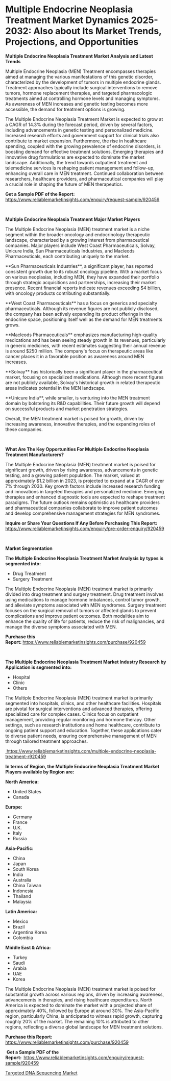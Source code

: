 <p><h1>Multiple Endocrine Neoplasia Treatment Market Dynamics 2025-2032: Also about Its Market Trends, Projections, and Opportunities</h1></p><p><strong>Multiple Endocrine Neoplasia Treatment Market Analysis and Latest Trends</strong></p>
<p><p>Multiple Endocrine Neoplasia (MEN) Treatment encompasses therapies aimed at managing the various manifestations of this genetic disorder, characterized by the development of tumors in multiple endocrine glands. Treatment approaches typically include surgical interventions to remove tumors, hormone replacement therapies, and targeted pharmacologic treatments aimed at controlling hormone levels and managing symptoms. As awareness of MEN increases and genetic testing becomes more accessible, the demand for treatment options is growing.</p><p>The Multiple Endocrine Neoplasia Treatment Market is expected to grow at a CAGR of 14.3% during the forecast period, driven by several factors, including advancements in genetic testing and personalized medicine. Increased research efforts and government support for clinical trials also contribute to market expansion. Furthermore, the rise in healthcare spending, coupled with the growing prevalence of endocrine disorders, is boosting demand for effective treatment solutions. Emerging therapies and innovative drug formulations are expected to dominate the market landscape. Additionally, the trend towards outpatient treatment and telemedicine services is reshaping patient management and follow-up, enhancing overall care in MEN treatment. Continued collaboration between researchers, healthcare providers, and pharmaceutical companies will play a crucial role in shaping the future of MEN therapeutics.</p></p>
<p><strong>Get a Sample PDF of the Report:&nbsp;</strong> <a href="https://www.reliablemarketinsights.com/enquiry/request-sample/920459?utm_campaign=3138&utm_medium=2&utm_source=Github&utm_content=ia&utm_term=06032025&utm_id=multiple-endocrine-neoplasia-treatment">https://www.reliablemarketinsights.com/enquiry/request-sample/920459</a></p>
<p>&nbsp;</p>
<p><strong>Multiple Endocrine Neoplasia Treatment Major Market Players</strong></p>
<p><p>The Multiple Endocrine Neoplasia (MEN) treatment market is a niche segment within the broader oncology and endocrinology therapeutic landscape, characterized by a growing interest from pharmaceutical companies. Major players include West Coast Pharmaceuticals, Solvay, Unicure India, Sun Pharmaceuticals Industries, and Macleods Pharmaceuticals, each contributing uniquely to the market.</p><p>**Sun Pharmaceuticals Industries**, a significant player, has reported consistent growth due to its robust oncology pipeline. With a market focus on various neoplasias, including MEN, they have expanded their portfolio through strategic acquisitions and partnerships, increasing their market presence. Recent financial reports indicate revenues exceeding $4 billion, with oncology products contributing substantially.</p><p>**West Coast Pharmaceuticals** has a focus on generics and specialty pharmaceuticals. Although its revenue figures are not publicly disclosed, the company has been actively expanding its product offerings in the endocrine space, positioning itself well as the demand for MEN treatments grows. </p><p>**Macleods Pharmaceuticals** emphasizes manufacturing high-quality medications and has been seeing steady growth in its revenues, particularly in generic medicines, with recent estimates suggesting their annual revenue is around $250 million. The company's focus on therapeutic areas like cancer places it in a favorable position as awareness around MEN increases.</p><p>**Solvay** has historically been a significant player in the pharmaceutical market, focusing on specialized medications. Although more recent figures are not publicly available, Solvay's historical growth in related therapeutic areas indicates potential in the MEN landscape.</p><p>**Unicure India**, while smaller, is venturing into the MEN treatment domain by bolstering its R&D capabilities. Their future growth will depend on successful products and market penetration strategies.</p><p>Overall, the MEN treatment market is poised for growth, driven by increasing awareness, innovative therapies, and the expanding roles of these companies.</p></p>
<p>&nbsp;</p>
<p><strong>What Are The Key Opportunities For Multiple Endocrine Neoplasia Treatment Manufacturers?</strong></p>
<p><p>The Multiple Endocrine Neoplasia (MEN) treatment market is poised for significant growth, driven by rising awareness, advancements in genetic testing, and a growing patient population. The market, valued at approximately $1.2 billion in 2023, is projected to expand at a CAGR of over 7% through 2030. Key growth factors include increased research funding and innovations in targeted therapies and personalized medicine. Emerging therapies and enhanced diagnostic tools are expected to reshape treatment paradigms. The future outlook remains optimistic as healthcare providers and pharmaceutical companies collaborate to improve patient outcomes and develop comprehensive management strategies for MEN syndromes.</p></p>
<p><strong>Inquire or Share Your Questions If Any Before Purchasing This Report:</strong> <a href="https://www.reliablemarketinsights.com/enquiry/pre-order-enquiry/920459?utm_campaign=3138&utm_medium=2&utm_source=Github&utm_content=ia&utm_term=06032025&utm_id=multiple-endocrine-neoplasia-treatment">https://www.reliablemarketinsights.com/enquiry/pre-order-enquiry/920459</a></p>
<p>&nbsp;</p>
<p><strong>Market Segmentation</strong></p>
<p><strong>The Multiple Endocrine Neoplasia Treatment Market Analysis by types is segmented into:</strong></p>
<p><ul><li>Drug Treatment</li><li>Surgery Treatment</li></ul></p>
<p><p>The Multiple Endocrine Neoplasia (MEN) treatment market is primarily divided into drug treatment and surgery treatment. Drug treatment involves using medications to manage hormone imbalances, control tumor growth, and alleviate symptoms associated with MEN syndromes. Surgery treatment focuses on the surgical removal of tumors or affected glands to prevent complications and improve patient outcomes. Both modalities aim to enhance the quality of life for patients, reduce the risk of malignancies, and manage the diverse symptoms associated with MEN.</p></p>
<p><strong>Purchase this Report:&nbsp;</strong><a href="https://www.reliablemarketinsights.com/purchase/920459?utm_campaign=3138&utm_medium=2&utm_source=Github&utm_content=ia&utm_term=06032025&utm_id=multiple-endocrine-neoplasia-treatment">https://www.reliablemarketinsights.com/purchase/920459</a></p>
<p>&nbsp;</p>
<p><strong>The Multiple Endocrine Neoplasia Treatment Market Industry Research by Application is segmented into:</strong></p>
<p><ul><li>Hospital</li><li>Clinic</li><li>Others</li></ul></p>
<p><p>The Multiple Endocrine Neoplasia (MEN) treatment market is primarily segmented into hospitals, clinics, and other healthcare facilities. Hospitals are pivotal for surgical interventions and advanced therapies, offering specialized care for complex cases. Clinics focus on outpatient management, providing regular monitoring and hormone therapy. Other settings, such as research institutions and home healthcare, contribute to ongoing patient support and education. Together, these applications cater to diverse patient needs, ensuring comprehensive management of MEN through tailored treatment approaches.</p></p>
<p><a href="https://www.reliablemarketinsights.com/multiple-endocrine-neoplasia-treatment-r920459?utm_campaign=3138&utm_medium=2&utm_source=Github&utm_content=ia&utm_term=06032025&utm_id=multiple-endocrine-neoplasia-treatment">&nbsp;https://www.reliablemarketinsights.com/multiple-endocrine-neoplasia-treatment-r920459</a></p>
<p><strong>In terms of Region, the Multiple Endocrine Neoplasia Treatment Market Players available by Region are:</strong></p>
<p>
    <p> <strong> North America: </strong>
        <ul>
            <li>United States</li>
            <li>Canada</li>
        </ul>
        </p> 
    <p> <strong> Europe: </strong>
        <ul>
            <li>Germany</li>
            <li>France</li>
            <li>U.K.</li>
            <li>Italy</li>
            <li>Russia</li>
        </ul>
        </p> 
    <p> <strong> Asia-Pacific: </strong>
        <ul>
            <li>China</li>
            <li>Japan</li>
            <li>South Korea</li>
            <li>India</li>
            <li>Australia</li>
            <li>China Taiwan</li>
            <li>Indonesia</li>
            <li>Thailand</li>
            <li>Malaysia</li>
        </ul>
        </p> 
    <p> <strong> Latin America: </strong>
        <ul>
            <li>Mexico</li>
            <li>Brazil</li>
            <li>Argentina Korea</li>
            <li>Colombia</li>
        </ul>
        </p> 
    <p> <strong> Middle East & Africa: </strong>
        <ul>
            <li>Turkey</li>
            <li>Saudi</li>
            <li>Arabia</li>
            <li>UAE</li>
            <li>Korea</li>
        </ul>
    </p>
    </p>
<p><p>The Multiple Endocrine Neoplasia (MEN) treatment market is poised for substantial growth across various regions, driven by increasing awareness, advancements in therapies, and rising healthcare expenditures. North America is expected to dominate the market with a projected share of approximately 40%, followed by Europe at around 30%. The Asia-Pacific region, particularly China, is anticipated to witness rapid growth, capturing roughly 20% of the market. The remaining 10% is attributed to other regions, reflecting a diverse global landscape for MEN treatment solutions.</p></p>
<p><strong>Purchase this Report: </strong><a href="https://www.reliablemarketinsights.com/purchase/920459?utm_campaign=3138&utm_medium=2&utm_source=Github&utm_content=ia&utm_term=06032025&utm_id=multiple-endocrine-neoplasia-treatment">https://www.reliablemarketinsights.com/purchase/920459</a></p>
<p>&nbsp;<strong>Get a Sample PDF of the Report:&nbsp;&nbsp;</strong><a href="https://www.reliablemarketinsights.com/enquiry/request-sample/920459?utm_campaign=3138&utm_medium=2&utm_source=Github&utm_content=ia&utm_term=06032025&utm_id=multiple-endocrine-neoplasia-treatment">https://www.reliablemarketinsights.com/enquiry/request-sample/920459</a></p>
<p><strong></strong></p>
<p><p><a href="https://github.com/momossidram/Market-Research-Report-List-1/blob/main/targeted-dna-sequencing-market.md?utm_campaign=3138&utm_medium=2&utm_source=Github&utm_content=ia&utm_term=06032025&utm_id=multiple-endocrine-neoplasia-treatment">Targeted DNA Sequencing Market</a></p></p>